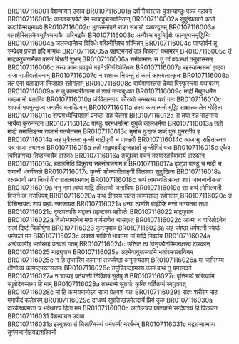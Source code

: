 BR0107116001    वैशम्पायन उवाच
BR0107116001a	दर्शनीयांस्ततः पुत्रान्पाण्डुः पञ्च महावने
BR0107116001c	तान्पश्यन्पर्वते रेमे स्वबाहुबलपालितान्
BR0107116002a	सुपुष्पितवने काले कदाचिन्मधुमाधवे
BR0107116002c	भूतसम्मोहने राजा सभार्यो व्यचरद्वनम्
BR0107116003a	पलाशैस्तिलकैश्चूतैश्चम्पकैः पारिभद्रकैः
BR0107116003c	अन्यैश्च बहुभिर्वृक्षैः फलपुष्पसमृद्धिभिः
BR0107116004a	जलस्थानैश्च विविधैः पद्मिनीभिश्च शोभितम्
BR0107116004c	पाण्डोर्वनं तु सम्प्रेक्ष्य प्रजज्ञे हृदि मन्मथः
BR0107116005a	प्रहृष्टमनसं तत्र विहरन्तं यथामरम्
BR0107116005c	तं माद्र्यनुजगामैका वसनं बिभ्रती शुभम्
BR0107116006a	समीक्षमाणः स तु तां वयःस्थां तनुवाससम्
BR0107116006c	तस्य कामः प्रववृधे गहनेऽग्निरिवोत्थितः
BR0107116007a	रहस्यात्मसमां दृष्ट्वा राजा राजीवलोचनाम्
BR0107116007c	न शशाक नियन्तुं तं कामं कामबलात्कृतः
BR0107116008a	तत एनां बलाद्राजा निजग्राह रहोगताम्
BR0107116008c	वार्यमाणस्तया देव्या विस्फुरन्त्या यथाबलम्
BR0107116009a	स तु कामपरीतात्मा तं शापं नान्वबुध्यत
BR0107116009c	माद्रीं मैथुनधर्मेण गच्छमानो बलादिव
BR0107116010a	जीवितान्ताय कौरव्यो मन्मथस्य वशं गतः
BR0107116010c	शापजं भयमुत्सृज्य जगामैव बलात्प्रियाम्
BR0107116011a	तस्य कामात्मनो बुद्धिः साक्षात्कालेन मोहिता
BR0107116011c	सम्प्रमथ्येन्द्रियग्रामं प्रनष्टा सह चेतसा
BR0107116012a	स तया सह सङ्गम्य भार्यया कुरुनन्दन
BR0107116012c	पाण्डुः परमधर्मात्मा युयुजे कालधर्मणा
BR0107116013a	ततो माद्री समालिङ्ग्य राजानं गतचेतसम्
BR0107116013c	मुमोच दुःखजं शब्दं पुनः पुनरतीव ह
BR0107116014a	सह पुत्रैस्ततः कुन्ती माद्रीपुत्रौ च पाण्डवौ
BR0107116014c	आजग्मुः सहितास्तत्र यत्र राजा तथागतः
BR0107116015a	ततो माद्र्यब्रवीद्राजन्नार्ता कुन्तीमिदं वचः
BR0107116015c	एकैव त्वमिहागच्छ तिष्ठन्त्वत्रैव दारकाः
BR0107116016a	तच्छ्रुत्वा वचनं तस्यास्तत्रैवावार्य दारकान्
BR0107116016c	हताहमिति विक्रुश्य सहसोपजगाम ह
BR0107116017a	दृष्ट्वा पाण्डुं च माद्रीं च शयानौ धरणीतले
BR0107116017c	कुन्ती शोकपरीताङ्गी विललाप सुदुःखिता
BR0107116018a	रक्ष्यमाणो मया नित्यं वीरः सततमात्मवान्
BR0107116018c	कथं त्वमभ्यतिक्रान्तः शापं जानन्वनौकसः
BR0107116019a	ननु नाम त्वया माद्रि रक्षितव्यो जनाधिपः
BR0107116019c	सा कथं लोभितवती विजने त्वं नराधिपम्
BR0107116020a	कथं दीनस्य सततं त्वामासाद्य रहोगताम्
BR0107116020c	तं विचिन्तयतः शापं प्रहर्षः समजायत
BR0107116021a	धन्या त्वमसि बाह्लीकि मत्तो भाग्यतरा तथा
BR0107116021c	दृष्टवत्यसि यद्वक्त्रं प्रहृष्टस्य महीपतेः
BR0107116022    माद्र्युवाच
BR0107116022a	विलोभ्यमानेन मया वार्यमाणेन चासकृत्
BR0107116022c	आत्मा न वारितोऽनेन सत्यं दिष्टं चिकीर्षुणा
BR0107116023    कुन्त्युवाच
BR0107116023a	अहं ज्येष्ठा धर्मपत्नी ज्येष्ठं धर्मफलं मम
BR0107116023c	अवश्यं भाविनो भावान्मा मां माद्रि निवर्तय
BR0107116024a	अन्वेष्यामीह भर्तारमहं प्रेतवशं गतम्
BR0107116024c	उत्तिष्ठ त्वं विसृज्यैनमिमान्रक्षस्व दारकान्
BR0107116025    माद्र्युवाच
BR0107116025a	अहमेवानुयास्यामि भर्तारमपलायिनम्
BR0107116025c	न हि तृप्तास्मि कामानां तज्ज्येष्ठा अनुमन्यताम्
BR0107116026a	मां चाभिगम्य क्षीणोऽयं कामाद्भरतसत्तमः
BR0107116026c	तमुच्छिन्द्यामस्य कामं कथं नु यमसादने
BR0107116027a	न चाप्यहं वर्तयन्ती निर्विशेषं सुतेषु ते
BR0107116027c	वृत्तिमार्ये चरिष्यामि स्पृशेदेनस्तथा हि माम्
BR0107116028a	तस्मान्मे सुतयोः कुन्ति वर्तितव्यं स्वपुत्रवत्
BR0107116028c	मां हि कामयमानोऽयं राजा प्रेतवशं गतः
BR0107116029a	राज्ञः शरीरेण सह ममापीदं कलेवरम्
BR0107116029c	दग्धव्यं सुप्रतिच्छन्नमेतदार्ये प्रियं कुरु
BR0107116030a	दारकेष्वप्रमत्ता च भवेथाश्च हिता मम
BR0107116030c	अतोऽन्यन्न प्रपश्यामि सन्देष्टव्यं हि किञ्चन
BR0107116031    वैशम्पायन उवाच   
BR0107116031a   इत्युक्त्वा तं चिताग्निस्थं धर्मपत्नी नरर्षभम्
BR0107116031c   मद्रराजात्मजा तूर्णमन्वारोहयद्यशस्विनी 

